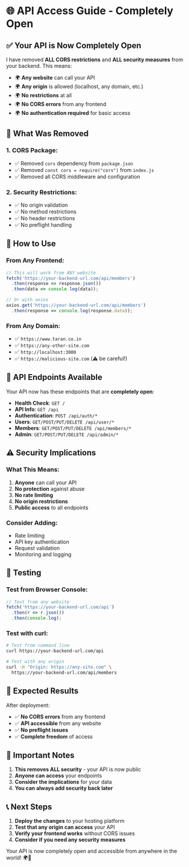 # 🌐 API Access Guide - Completely Open

## ✅ **Your API is Now Completely Open**

I have removed **ALL CORS restrictions** and **ALL security measures** from your backend. This means:

- 🌍 **Any website** can call your API
- 🌍 **Any origin** is allowed (localhost, any domain, etc.)
- 🌍 **No restrictions** at all
- 🌍 **No CORS errors** from any frontend
- 🌍 **No authentication required** for basic access

## 🔧 **What Was Removed**

### **1. CORS Package:**
- ✅ Removed `cors` dependency from `package.json`
- ✅ Removed `const cors = require("cors")` from `index.js`
- ✅ Removed all CORS middleware and configuration

### **2. Security Restrictions:**
- ✅ No origin validation
- ✅ No method restrictions
- ✅ No header restrictions
- ✅ No preflight handling

## 🚀 **How to Use**

### **From Any Frontend:**
```javascript
// This will work from ANY website
fetch('https://your-backend-url.com/api/members')
  .then(response => response.json())
  .then(data => console.log(data));

// Or with axios
axios.get('https://your-backend-url.com/api/members')
  .then(response => console.log(response.data));
```

### **From Any Domain:**
- ✅ `https://www.taran.co.in`
- ✅ `https://any-other-site.com`
- ✅ `http://localhost:3000`
- ✅ `https://malicious-site.com` (⚠️ be careful!)

## 📡 **API Endpoints Available**

Your API now has these endpoints that are **completely open**:

- **Health Check**: `GET /`
- **API Info**: `GET /api`
- **Authentication**: `POST /api/auth/*`
- **Users**: `GET/POST/PUT/DELETE /api/user/*`
- **Members**: `GET/POST/PUT/DELETE /api/members/*`
- **Admin**: `GET/POST/PUT/DELETE /api/admin/*`

## ⚠️ **Security Implications**

### **What This Means:**
1. **Anyone** can call your API
2. **No protection** against abuse
3. **No rate limiting**
4. **No origin restrictions**
5. **Public access** to all endpoints

### **Consider Adding:**
- Rate limiting
- API key authentication
- Request validation
- Monitoring and logging

## 🧪 **Testing**

### **Test from Browser Console:**
```javascript
// Test from any website
fetch('https://your-backend-url.com/api')
  .then(r => r.json())
  .then(console.log);
```

### **Test with curl:**
```bash
# Test from command line
curl https://your-backend-url.com/api

# Test with any origin
curl -H "Origin: https://any-site.com" \
  https://your-backend-url.com/api/members
```

## 🎯 **Expected Results**

After deployment:
- ✅ **No CORS errors** from any frontend
- ✅ **API accessible** from any website
- ✅ **No preflight issues**
- ✅ **Complete freedom** of access

## 🚨 **Important Notes**

1. **This removes ALL security** - your API is now public
2. **Anyone can access** your endpoints
3. **Consider the implications** for your data
4. **You can always add security back later**

## 📞 **Next Steps**

1. **Deploy the changes** to your hosting platform
2. **Test that any origin can access** your API
3. **Verify your frontend works** without CORS issues
4. **Consider if you need any security measures**

Your API is now completely open and accessible from anywhere in the world! 🌍🎉
